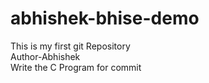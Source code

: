# abhishek-bhise-demo
This is my first git Repository
<br>
Author-Abhishek
<br>
Write the C Program for commit
